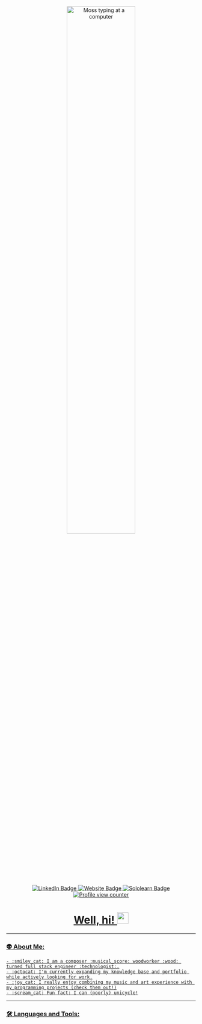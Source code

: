 <div id="header" align="center">
  <img src="https://media.giphy.com/media/1C8bHHJturSx2/giphy.gif" width="60%" alt="Moss typing at a computer"/>
  <div id="badges">
    <a href="https://www.linkedin.com/in/trevor-depew/">
      <img src="https://img.shields.io/badge/LinkedIn-blue?logo=linkedin&logoColor=white&style=for-the-badge" alt="LinkedIn Badge"/>
    </a>
    <a href="https://trevordepew.com">
      <img src="https://img.shields.io/badge/TrevorDePew-portfolio-brightgreen?style=for-the-badge" alt="Website Badge"/>
    </a>
    <a href="https://www.sololearn.com/profile/28597046">
      <img src="https://img.shields.io/badge/sololearn-profile-blueviolet?style=for-the-badge" alt="Sololearn Badge"
    </a>
  </div>
    <img src="https://komarev.com/ghpvc/?username=tdep&style=flat-square&color=blue" alt="Profile view counter"/>
    <h1>
      Well, hi!
      <img src="https://media.giphy.com/media/v1.Y2lkPTc5MGI3NjExM2NiOTZkOGI4ZTI0ODViOTNlZTJmYmQxY2Q2OWZhZTQ4ZjE4MmI5NSZlcD12MV9pbnRlcm5hbF9naWZzX2dpZklkJmN0PXM/hvRJCLFzcasrR4ia7z/giphy.gif" width="30px"/>
</div>

---

### :alien: About Me:
    - :smiley_cat: I am a composer :musical_score: woodworker :wood: turned full stack engineer :technologist:.
    - :octocat: I'm currently expanding my knowledge base and portfolio while actively looking for work.
    - :joy_cat: I really enjoy combining my music and art experience with my programming projects (check them out!)
    - :scream_cat: Fun fact: I can (poorly) unicycle!
    
---
    
### :hammer_and_wrench: Languages and Tools:
    

<!--
**tdep/tdep** is a ✨ _special_ ✨ repository because its `README.md` (this file) appears on your GitHub profile.

Here are some ideas to get you started:

- 🔭 I’m currently working on ...
- 🌱 I’m currently learning ...
- 👯 I’m looking to collaborate on ...
- 🤔 I’m looking for help with ...
- 💬 Ask me about ...
- 📫 How to reach me: ...
- 😄 Pronouns: ...
- ⚡ Fun fact: ...
-->
